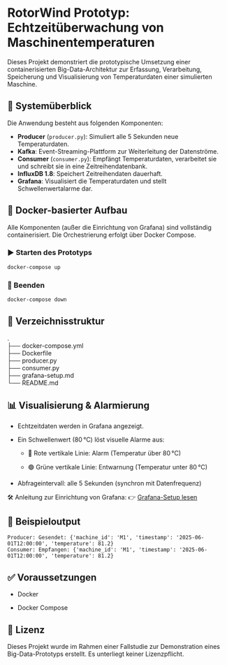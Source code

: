 # RotorWind Prototyp: Echtzeitüberwachung von Maschinentemperaturen

Dieses Projekt demonstriert die prototypische Umsetzung einer containerisierten Big-Data-Architektur zur Erfassung, Verarbeitung, Speicherung und Visualisierung von Temperaturdaten einer simulierten Maschine.

## 🧩 Systemüberblick

Die Anwendung besteht aus folgenden Komponenten:

- **Producer** (`producer.py`): Simuliert alle 5 Sekunden neue Temperaturdaten.
- **Kafka**: Event-Streaming-Plattform zur Weiterleitung der Datenströme.
- **Consumer** (`consumer.py`): Empfängt Temperaturdaten, verarbeitet sie und schreibt sie in eine Zeitreihendatenbank.
- **InfluxDB 1.8**: Speichert Zeitreihendaten dauerhaft.
- **Grafana**: Visualisiert die Temperaturdaten und stellt Schwellenwertalarme dar.

## 🐳 Docker-basierter Aufbau

Alle Komponenten (außer die Einrichtung von Grafana) sind vollständig containerisiert. Die Orchestrierung erfolgt über Docker Compose.

### ▶️ Starten des Prototyps

```bash
docker-compose up
```

### 🔄 Beenden

```bash
docker-compose down
```

## 📁 Verzeichnisstruktur
.  
├── docker-compose.yml  
├── Dockerfile  
├── producer.py  
├── consumer.py  
├── grafana-setup.md  
└── README.md

## 📊 Visualisierung & Alarmierung
- Echtzeitdaten werden in Grafana angezeigt.

- Ein Schwellenwert (80 °C) löst visuelle Alarme aus:

  - 🔴 Rote vertikale Linie: Alarm (Temperatur über 80 °C)

  - 🟢 Grüne vertikale Linie: Entwarnung (Temperatur unter 80 °C)

- Abfrageintervall: alle 5 Sekunden (synchron mit Datenfrequenz)

🛠 Anleitung zur Einrichtung von Grafana:
👉 [Grafana-Setup lesen](./grafana-setup.md)

## 🧪 Beispieloutput

```
Producer: Gesendet: {'machine_id': 'M1', 'timestamp': '2025-06-01T12:00:00', 'temperature': 81.2}
Consumer: Empfangen: {'machine_id': 'M1', 'timestamp': '2025-06-01T12:00:00', 'temperature': 81.2}
```

## ✅ Voraussetzungen
- Docker

- Docker Compose

## 📎 Lizenz
Dieses Projekt wurde im Rahmen einer Fallstudie zur Demonstration eines Big-Data-Prototyps erstellt. Es unterliegt keiner Lizenzpflicht.
